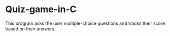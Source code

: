 # Quiz-game-in-C
This program asks the user multiple-choice questions and tracks their score based on their answers.

